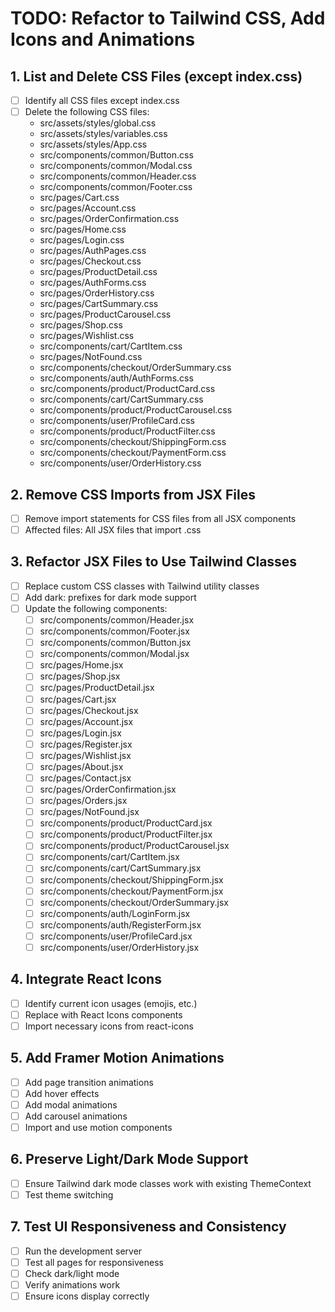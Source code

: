 # TODO: Refactor to Tailwind CSS, Add Icons and Animations

## 1. List and Delete CSS Files (except index.css)
- [ ] Identify all CSS files except index.css
- [ ] Delete the following CSS files:
  - src/assets/styles/global.css
  - src/assets/styles/variables.css
  - src/assets/styles/App.css
  - src/components/common/Button.css
  - src/components/common/Modal.css
  - src/components/common/Header.css
  - src/components/common/Footer.css
  - src/pages/Cart.css
  - src/pages/Account.css
  - src/pages/OrderConfirmation.css
  - src/pages/Home.css
  - src/pages/Login.css
  - src/pages/AuthPages.css
  - src/pages/Checkout.css
  - src/pages/ProductDetail.css
  - src/pages/AuthForms.css
  - src/pages/OrderHistory.css
  - src/pages/CartSummary.css
  - src/pages/ProductCarousel.css
  - src/pages/Shop.css
  - src/pages/Wishlist.css
  - src/components/cart/CartItem.css
  - src/pages/NotFound.css
  - src/components/checkout/OrderSummary.css
  - src/components/auth/AuthForms.css
  - src/components/product/ProductCard.css
  - src/components/cart/CartSummary.css
  - src/components/product/ProductCarousel.css
  - src/components/user/ProfileCard.css
  - src/components/product/ProductFilter.css
  - src/components/checkout/ShippingForm.css
  - src/components/checkout/PaymentForm.css
  - src/components/user/OrderHistory.css

## 2. Remove CSS Imports from JSX Files
- [ ] Remove import statements for CSS files from all JSX components
- [ ] Affected files: All JSX files that import .css

## 3. Refactor JSX Files to Use Tailwind Classes
- [ ] Replace custom CSS classes with Tailwind utility classes
- [ ] Add dark: prefixes for dark mode support
- [ ] Update the following components:
  - [ ] src/components/common/Header.jsx
  - [ ] src/components/common/Footer.jsx
  - [ ] src/components/common/Button.jsx
  - [ ] src/components/common/Modal.jsx
  - [ ] src/pages/Home.jsx
  - [ ] src/pages/Shop.jsx
  - [ ] src/pages/ProductDetail.jsx
  - [ ] src/pages/Cart.jsx
  - [ ] src/pages/Checkout.jsx
  - [ ] src/pages/Account.jsx
  - [ ] src/pages/Login.jsx
  - [ ] src/pages/Register.jsx
  - [ ] src/pages/Wishlist.jsx
  - [ ] src/pages/About.jsx
  - [ ] src/pages/Contact.jsx
  - [ ] src/pages/OrderConfirmation.jsx
  - [ ] src/pages/Orders.jsx
  - [ ] src/pages/NotFound.jsx
  - [ ] src/components/product/ProductCard.jsx
  - [ ] src/components/product/ProductFilter.jsx
  - [ ] src/components/product/ProductCarousel.jsx
  - [ ] src/components/cart/CartItem.jsx
  - [ ] src/components/cart/CartSummary.jsx
  - [ ] src/components/checkout/ShippingForm.jsx
  - [ ] src/components/checkout/PaymentForm.jsx
  - [ ] src/components/checkout/OrderSummary.jsx
  - [ ] src/components/auth/LoginForm.jsx
  - [ ] src/components/auth/RegisterForm.jsx
  - [ ] src/components/user/ProfileCard.jsx
  - [ ] src/components/user/OrderHistory.jsx

## 4. Integrate React Icons
- [ ] Identify current icon usages (emojis, etc.)
- [ ] Replace with React Icons components
- [ ] Import necessary icons from react-icons

## 5. Add Framer Motion Animations
- [ ] Add page transition animations
- [ ] Add hover effects
- [ ] Add modal animations
- [ ] Add carousel animations
- [ ] Import and use motion components

## 6. Preserve Light/Dark Mode Support
- [ ] Ensure Tailwind dark mode classes work with existing ThemeContext
- [ ] Test theme switching

## 7. Test UI Responsiveness and Consistency
- [ ] Run the development server
- [ ] Test all pages for responsiveness
- [ ] Check dark/light mode
- [ ] Verify animations work
- [ ] Ensure icons display correctly
